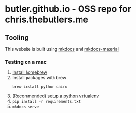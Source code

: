 # butler.github.io - OSS repo for chris.thebutlers.me

## Tooling

This website is built using [mkdocs](https://www.mkdocs.org/) and [mkdocs-material](https://squidfunk.github.io/mkdocs-material/)

### Testing on a mac

1. [Install homebrew](https://brew.sh/)
1. Install packages with brew
   ```bash
   brew install python cairo
   ```
1. (Recommended) [setup a python virtualenv](https://docs.python.org/3/library/venv.html)
1. `pip install -r requirements.txt`
1. `mkdocs serve`
